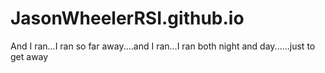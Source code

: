 # JasonWheelerRSI.github.io
And I ran...I ran so far away....and I ran...I ran both night and day......just to get away
